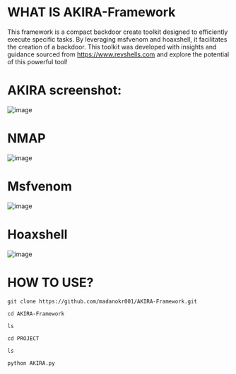# WHAT IS AKIRA-Framework
This framework is a compact backdoor create toolkit designed to efficiently execute specific tasks. By leveraging msfvenom and hoaxshell, it facilitates the creation of a backdoor. This toolkit was developed with insights and guidance sourced from https://www.revshells.com and explore the potential of this powerful tool!

# AKIRA screenshot:
![image](https://github.com/user-attachments/assets/cc022455-6180-444f-8996-d9eb087a764a)

# NMAP
![image](https://github.com/user-attachments/assets/35ece059-7a2f-466c-95bb-56610acc0e5d)

# Msfvenom
![image](https://github.com/user-attachments/assets/6df5b051-7d53-479e-ae02-a32737d5197c)

# Hoaxshell
![image](https://github.com/user-attachments/assets/b5319cc3-83c0-4353-a0f6-dd1fe8e1be2d)


# HOW TO USE?
```
git clone https://github.com/madanokr001/AKIRA-Framework.git
```
```
cd AKIRA-Framework
```
```
ls
```
```
cd PROJECT
```
```
ls
```
```
python AKIRA.py
```

